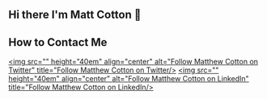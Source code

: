 ## Hi there I'm Matt Cotton 👋

## How to Contact Me
[<img src="" height="40em" align="center" alt="Follow Matthew Cotton on Twitter" title="Follow Matthew Cotton on Twitter/>](https://twitter.com/Matt__Cotton)
[<img src="" height="40em" align="center" alt="Follow Matthew Cotton on LinkedIn" title="Follow Matthew Cotton on LinkedIn/>](https://www.linkedin.com/in/matthew-cotton-ba1a3449/)


<!--
**matthewcotton/matthewcotton** is a ✨ _special_ ✨ repository because its `README.md` (this file) appears on your GitHub profile.

Ideas:
Where I'm from
Current job
Future plans and what I'm learning 
What languages I code in
What I have on github
Pictures of locations I've lived in
Links to Linkedin and twitter


Here are some ideas to get you started:

- 🔭 I’m currently working on ...
- 🌱 I’m currently learning ...
- 👯 I’m looking to collaborate on ...
- 🤔 I’m looking for help with ...
- 💬 Ask me about ...
- 📫 How to reach me: ...
- 😄 Pronouns: ...
- ⚡ Fun fact: ...
-->
